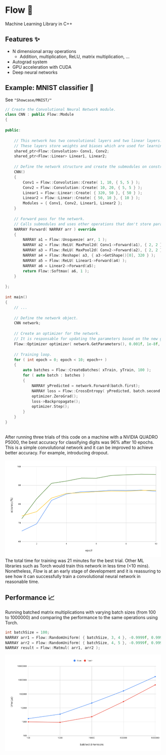 # Flow 🌊
Machine Learning Library in C++
## Features ✨
- N dimensional array operations
  - Addition, multiplication, ReLU, matrix multiplication, ...
- Autograd system
- GPU acceleration with CUDA
- Deep neural networks
## Example: MNIST classifier 🔢
See ```"Showcase/MNIST/"```<br>
```cpp
// Create the Convolutional Neural Network module.
class CNN : public Flow::Module
{

public:

    // This network has two convolutional layers and two linear layers.
    // These layers store weights and biases which are used for learning after backpropagation.
    shared_ptr<Flow::Convolution> Conv1, Conv2;
    shared_ptr<Flow::Linear> Linear1, Linear2;

    // Define the network structure and create the submodules on construct.
    CNN()
    {
        Conv1 = Flow::Convolution::Create( 1, 10, { 5, 5 } );
        Conv2 = Flow::Convolution::Create( 10, 20, { 5, 5 } );
        Linear1 = Flow::Linear::Create( { 320, 50 }, { 50 } );
        Linear2 = Flow::Linear::Create( { 50, 10 }, { 10 } );
        Modules = { Conv1, Conv2, Linear1, Linear2 };
    }

    // Forward pass for the network.
    // Calls submodules and uses other operations that don't store parameters.
    NARRAY Forward( NARRAY arr ) override
    {
        NARRAY a1 = Flow::Unsqueeze( arr, 1 );
        NARRAY a2 = Flow::ReLU( MaxPool2d( Conv1->Forward(a1), { 2, 2 } ) );
        NARRAY a3 = Flow::ReLU( MaxPool2d( Conv2->Forward(a2), { 2, 2 } ) );
        NARRAY a4 = Flow::Reshape( a3, { a3->GetShape()[0], 320 } );
        NARRAY a5 = Flow::ReLU( Linear1->Forward(a4) );
        NARRAY a6 = Linear2->Forward(a5);
        return Flow::Softmax( a6, 1 );
    }

};

int main()
{
    // ...

    // Define the network object.
    CNN network;

    // Create an optimizer for the network.
    // It is responsable for updating the parameters based on the new gradients.
    Flow::Optimizer optimizer( network.GetParameters(), 0.001f, 1e-8f, 0.0f );

    // Training loop.
    for ( int epoch = 0; epoch < 10; epoch++ )
    {
        auto batches = Flow::CreateBatches( xTrain, yTrain, 100 );
        for ( auto batch : batches )
        {
            NARRAY yPredicted = network.Forward(batch.first);
            NARRAY loss = Flow::CrossEntropy( yPredicted, batch.second );
            optimizer.ZeroGrad();
            loss->Backpropagate();
            optimizer.Step();
        }
    }
}
```
<br>
After running three trials of this code on a machine with a NVIDIA QUADRO P5000, the best accuracy for classifying digits was 96% after 10 epochs. This is a simple convolutional network and it can be improved to achieve better accuracy. For example, introducing dropout.<br><br>
<img src="chart1.png" />
The total time for training was 21 minutes for the best trial. Other ML libraries such as Torch would train this network in less time (<10 mins). Nonetheless, <em>Flow</em> is at an early stage of development and it is reassuring to see how it can successfully train a convolutional neural network in reasonable time.

## Performance 📈
Running batched matrix multiplications with varying batch sizes (from 100 to 1000000) and comparing the performance to the same operations using Torch.
```cpp
int batchSize = 100;
NARRAY arr1 = Flow::RandomUniform( { batchSize, 3, 4 }, -0.9999f, 0.9999f );
NARRAY arr2 = Flow::RandomUniform( { batchSize, 4, 5 }, -0.9999f, 0.9999f );
NARRAY result = Flow::Matmul( arr1, arr2 );
```
<img src="chart2.png" />
